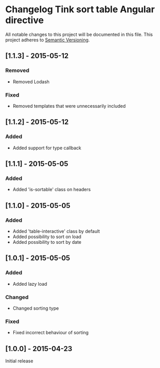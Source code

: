 # Changelog Tink sort table Angular directive

All notable changes to this project will be documented in this file.
This project adheres to [Semantic Versioning](http://semver.org/).

<!--
## [Unreleased] - [unreleased]

### Added
### Changed
### Deprecated
### Removed
### Fixed
### Security
-->

## [1.1.3] - 2015-05-12

### Removed
- Removed Lodash

### Fixed
- Removed templates that were unnecessarily included



## [1.1.2] - 2015-05-12

### Added
- Added support for type callback



## [1.1.1] - 2015-05-05

### Added
- Added 'is-sortable' class on headers



## [1.1.0] - 2015-05-05

### Added
- Added 'table-interactive' class by default
- Added possibility to sort on load
- Added possibility to sort by date



## [1.0.1] - 2015-05-05

### Added
- Added lazy load

### Changed
- Changed sorting type

### Fixed
- Fixed incorrect behaviour of sorting



## [1.0.0] - 2015-04-23

Initial release
